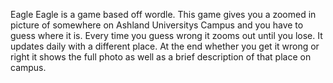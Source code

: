 Eagle
 
 Eagle is a game based off wordle. This game gives you a zoomed in picture of somewhere on Ashland Universitys Campus and you have to guess where it is. Every time you guess wrong it zooms out until you lose. It updates daily with a different place. At the end whether you get it wrong or right it shows the full photo as well as a brief description of that place on campus.

